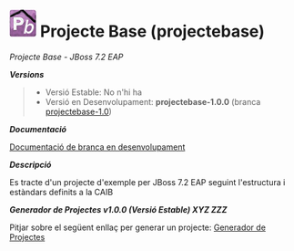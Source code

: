 # ![Logo](https://github.com/GovernIB/maven/raw/binaris/projectebase/icon.png) Projecte Base (projectebase)
*Projecte Base - JBoss 7.2 EAP*


***Versions***

> - Versió Estable: No n'hi ha<br/>
> - Versió en Desenvolupament: __projectebase-1.0.0__ (branca [projectebase-1.0](../../tree/projectebase-1.0))


***Documentació***

[Documentació de branca en desenvolupament](../../tree/projectebase-1.0/README.md#documentaci%C3%B3)


***Descripció***

Es tracte d'un projecte d'exemple per JBoss 7.2 EAP seguint l'estructura i estàndars definits a la CAIB

***Generador de Projectes v1.0.0 (Versió Estable) XYZ ZZZ***

Pitjar sobre el següent enllaç per generar un projecte: [Generador de Projectes](http://htmlpreview.github.io/?https://github.com/GovernIB/projectebase/blob/projectebase-1.0/generadordecomanda.html)

